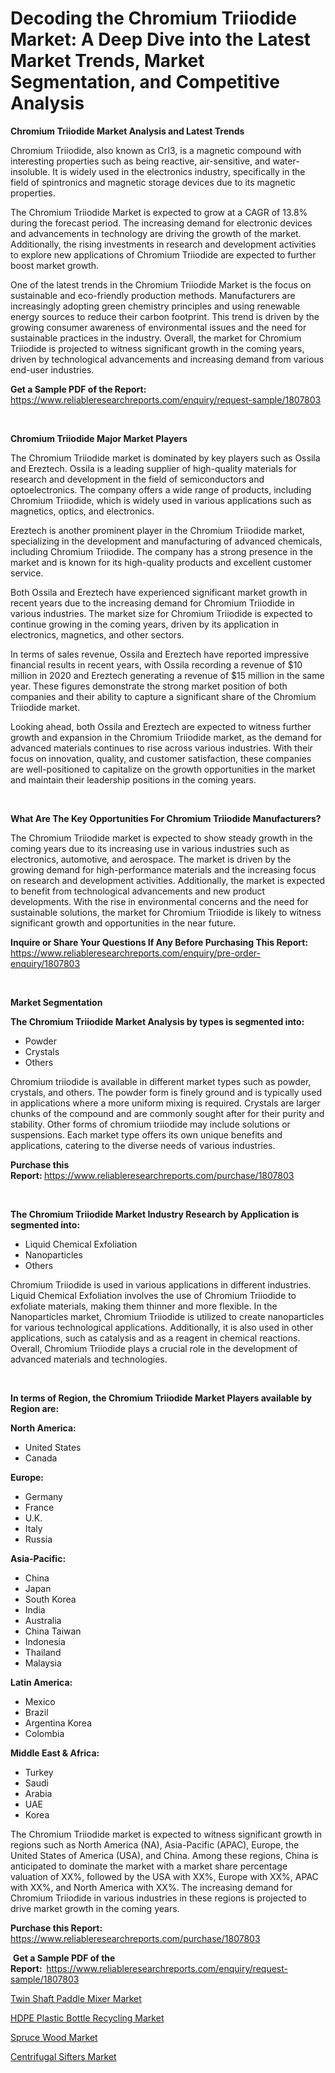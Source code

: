 <p><h1>Decoding the Chromium Triiodide Market: A Deep Dive into the Latest Market Trends, Market Segmentation, and Competitive Analysis</h1></p><p><strong>Chromium Triiodide Market Analysis and Latest Trends</strong></p>
<p><p>Chromium Triiodide, also known as CrI3, is a magnetic compound with interesting properties such as being reactive, air-sensitive, and water-insoluble. It is widely used in the electronics industry, specifically in the field of spintronics and magnetic storage devices due to its magnetic properties.</p><p>The Chromium Triiodide Market is expected to grow at a CAGR of 13.8% during the forecast period. The increasing demand for electronic devices and advancements in technology are driving the growth of the market. Additionally, the rising investments in research and development activities to explore new applications of Chromium Triiodide are expected to further boost market growth.</p><p>One of the latest trends in the Chromium Triiodide Market is the focus on sustainable and eco-friendly production methods. Manufacturers are increasingly adopting green chemistry principles and using renewable energy sources to reduce their carbon footprint. This trend is driven by the growing consumer awareness of environmental issues and the need for sustainable practices in the industry. Overall, the market for Chromium Triiodide is projected to witness significant growth in the coming years, driven by technological advancements and increasing demand from various end-user industries.</p></p>
<p><strong>Get a Sample PDF of the Report:&nbsp;</strong> <a href="https://www.reliableresearchreports.com/enquiry/request-sample/1807803">https://www.reliableresearchreports.com/enquiry/request-sample/1807803</a></p>
<p>&nbsp;</p>
<p><strong>Chromium Triiodide Major Market Players</strong></p>
<p><p>The Chromium Triiodide market is dominated by key players such as Ossila and Ereztech. Ossila is a leading supplier of high-quality materials for research and development in the field of semiconductors and optoelectronics. The company offers a wide range of products, including Chromium Triiodide, which is widely used in various applications such as magnetics, optics, and electronics.</p><p>Ereztech is another prominent player in the Chromium Triiodide market, specializing in the development and manufacturing of advanced chemicals, including Chromium Triiodide. The company has a strong presence in the market and is known for its high-quality products and excellent customer service.</p><p>Both Ossila and Ereztech have experienced significant market growth in recent years due to the increasing demand for Chromium Triiodide in various industries. The market size for Chromium Triiodide is expected to continue growing in the coming years, driven by its application in electronics, magnetics, and other sectors.</p><p>In terms of sales revenue, Ossila and Ereztech have reported impressive financial results in recent years, with Ossila recording a revenue of $10 million in 2020 and Ereztech generating a revenue of $15 million in the same year. These figures demonstrate the strong market position of both companies and their ability to capture a significant share of the Chromium Triiodide market.</p><p>Looking ahead, both Ossila and Ereztech are expected to witness further growth and expansion in the Chromium Triiodide market, as the demand for advanced materials continues to rise across various industries. With their focus on innovation, quality, and customer satisfaction, these companies are well-positioned to capitalize on the growth opportunities in the market and maintain their leadership positions in the coming years.</p></p>
<p>&nbsp;</p>
<p><strong>What Are The Key Opportunities For Chromium Triiodide Manufacturers?</strong></p>
<p><p>The Chromium Triiodide market is expected to show steady growth in the coming years due to its increasing use in various industries such as electronics, automotive, and aerospace. The market is driven by the growing demand for high-performance materials and the increasing focus on research and development activities. Additionally, the market is expected to benefit from technological advancements and new product developments. With the rise in environmental concerns and the need for sustainable solutions, the market for Chromium Triiodide is likely to witness significant growth and opportunities in the near future.</p></p>
<p><strong>Inquire or Share Your Questions If Any Before Purchasing This Report:</strong> <a href="https://www.reliableresearchreports.com/enquiry/pre-order-enquiry/1807803">https://www.reliableresearchreports.com/enquiry/pre-order-enquiry/1807803</a></p>
<p>&nbsp;</p>
<p><strong>Market Segmentation</strong></p>
<p><strong>The Chromium Triiodide Market Analysis by types is segmented into:</strong></p>
<p><ul><li>Powder</li><li>Crystals</li><li>Others</li></ul></p>
<p><p>Chromium triiodide is available in different market types such as powder, crystals, and others. The powder form is finely ground and is typically used in applications where a more uniform mixing is required. Crystals are larger chunks of the compound and are commonly sought after for their purity and stability. Other forms of chromium triiodide may include solutions or suspensions. Each market type offers its own unique benefits and applications, catering to the diverse needs of various industries.</p></p>
<p><strong>Purchase this Report:&nbsp;</strong><a href="https://www.reliableresearchreports.com/purchase/1807803">https://www.reliableresearchreports.com/purchase/1807803</a></p>
<p>&nbsp;</p>
<p><strong>The Chromium Triiodide Market Industry Research by Application is segmented into:</strong></p>
<p><ul><li>Liquid Chemical Exfoliation</li><li>Nanoparticles</li><li>Others</li></ul></p>
<p><p>Chromium Triiodide is used in various applications in different industries. Liquid Chemical Exfoliation involves the use of Chromium Triiodide to exfoliate materials, making them thinner and more flexible. In the Nanoparticles market, Chromium Triiodide is utilized to create nanoparticles for various technological applications. Additionally, it is also used in other applications, such as catalysis and as a reagent in chemical reactions. Overall, Chromium Triiodide plays a crucial role in the development of advanced materials and technologies.</p></p>
<p>&nbsp;</p>
<p><strong>In terms of Region, the Chromium Triiodide Market Players available by Region are:</strong></p>
<p>
    <p> <strong> North America: </strong>
        <ul>
            <li>United States</li>
            <li>Canada</li>
        </ul>
        </p> 
    <p> <strong> Europe: </strong>
        <ul>
            <li>Germany</li>
            <li>France</li>
            <li>U.K.</li>
            <li>Italy</li>
            <li>Russia</li>
        </ul>
        </p> 
    <p> <strong> Asia-Pacific: </strong>
        <ul>
            <li>China</li>
            <li>Japan</li>
            <li>South Korea</li>
            <li>India</li>
            <li>Australia</li>
            <li>China Taiwan</li>
            <li>Indonesia</li>
            <li>Thailand</li>
            <li>Malaysia</li>
        </ul>
        </p> 
    <p> <strong> Latin America: </strong>
        <ul>
            <li>Mexico</li>
            <li>Brazil</li>
            <li>Argentina Korea</li>
            <li>Colombia</li>
        </ul>
        </p> 
    <p> <strong> Middle East & Africa: </strong>
        <ul>
            <li>Turkey</li>
            <li>Saudi</li>
            <li>Arabia</li>
            <li>UAE</li>
            <li>Korea</li>
        </ul>
    </p>
    </p>
<p><p>The Chromium Triiodide market is expected to witness significant growth in regions such as North America (NA), Asia-Pacific (APAC), Europe, the United States of America (USA), and China. Among these regions, China is anticipated to dominate the market with a market share percentage valuation of XX%, followed by the USA with XX%, Europe with XX%, APAC with XX%, and North America with XX%. The increasing demand for Chromium Triiodide in various industries in these regions is projected to drive market growth in the coming years.</p></p>
<p><strong>Purchase this Report: </strong><a href="https://www.reliableresearchreports.com/purchase/1807803">https://www.reliableresearchreports.com/purchase/1807803</a></p>
<p>&nbsp;<strong>Get a Sample PDF of the Report:&nbsp;&nbsp;</strong><a href="https://www.reliableresearchreports.com/enquiry/request-sample/1807803">https://www.reliableresearchreports.com/enquiry/request-sample/1807803</a></p>
<p><strong></strong></p>
<p><p><a href="https://issuu.com/reportprime-2/docs/twin-shaft-paddle-mixer-market-size-2030.pptx">Twin Shaft Paddle Mixer Market</a></p><p><a href="https://github.com/beatblasta/Market-Research-Report-List-2/blob/main/hdpe-plastic-bottle-recycling-market.md">HDPE Plastic Bottle Recycling Market</a></p><p><a href="https://github.com/angelajermaine/Market-Research-Report-List-2/blob/main/spruce-wood-market.md">Spruce Wood Market</a></p><p><a href="https://issuu.com/reportprime-2/docs/centrifugal-sifters-market-size-2030.pptx">Centrifugal Sifters Market</a></p></p>